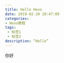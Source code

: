 ```yaml
---
title: Hello Hexo
date: 2019-02-20 10:47:09
categories:  
- Hexo教程
tags: 
 - 标签1
 - 标签2
description: “Hello”
---
```


你好
